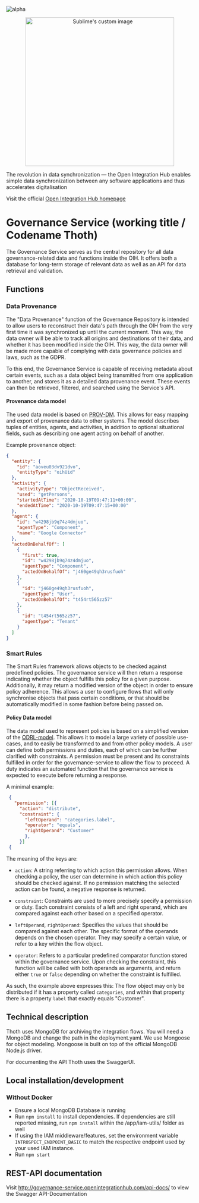 ![alpha](https://img.shields.io/badge/Status-Alpha-yellow.svg)

<p align="center">
  <img src="https://github.com/openintegrationhub/openintegrationhub/blob/master/Assets/medium-oih-einzeilig-zentriert.jpg" alt="Sublime's custom image" width="400"/>
</p>

The revolution in data synchronization — the Open Integration Hub enables simple data synchronization between any software applications and thus accelerates digitalisation

Visit the official [Open Integration Hub homepage](https://www.openintegrationhub.org/)

# Governance Service (working title / Codename Thoth)

The Governance Service serves as the central repository for all data governance-related data and functions inside the OIH. It offers both a database for long-term storage of relevant data as well as an API for data retrieval and validation.

## Functions

### Data Provenance

The "Data Provenance" function of the Governance Repository is intended to allow users to reconstruct their data's path through the OIH from the very first time it was synchronized up until the current moment. This way, the data owner will be able to track all origins and destinations of their data, and whether it has been modified inside the OIH. This way, the data owner will be made more capable of complying with data governance policies and laws, such as the GDPR.

To this end, the Governance Service is capable of receiving metadata about certain events, such as a data object being transmitted from one application to another, and stores it as a detailed data provenance event. These events can then be retrieved, filtered, and searched using the Service's API.

#### Provenance data model

The used data model is based on [PROV-DM](https://www.w3.org/TR/prov-dm/). This allows for easy mapping and export of provenance data to other systems. The model describes tuples of entities, agents, and activities, in addition to optional situational fields, such as describing one agent acting on behalf of another.

Example provenance object:

```json
{
  "entity": {
    "id": "aoveu03dv921dvo",
    "entityType": "oihUid"
  },
  "activity": {
    "activityType": "ObjectReceived",
    "used": "getPersons",
    "startedAtTime": "2020-10-19T09:47:11+00:00",
    "endedAtTime": "2020-10-19T09:47:15+00:00"
  },
  "agent": {
    "id": "w4298jb9q74z4dmjuo",
    "agentType": "Component",
    "name": "Google Connector"
  },
  "actedOnBehalfOf": [
    {
      "first": true,
      "id": "w4298jb9q74z4dmjuo",
      "agentType": "Component",
      "actedOnBehalfOf": "j460ge49qh3rusfuoh"
    },
    {
      "id": "j460ge49qh3rusfuoh",
      "agentType": "User",
      "actedOnBehalfOf": "t454rt565zz57"
    },
    {
      "id": "t454rt565zz57",
      "agentType": "Tenant"
    }
  ]
}
```


### Smart Rules

The Smart Rules framework allows objects to be checked against predefined policies. The governance service will then return a response indicating whether the object fulfills this policy for a given purpose. Additionally, it may return a modified version of the object in order to ensure policy adherence. This allows a user to configure flows that will only synchronise objects that pass certain conditions, or that should be automatically modified in some fashion before being passed on.

#### Policy Data model

The data model used to represent policies is based on a simplified version of the [ODRL-model](https://www.w3.org/TR/odrl-model/). This allows it to model a large variety of possible use-cases, and to easily be transformed to and from other policy models. A user can define both permissions and duties, each of which can be further clarified with constraints. A permission must be present and its constraints fulfilled in order for the governance-service to allow the flow to proceed. A duty indicates an automated function that the governance service is expected to execute before returning a response.

A minimal example:

```json
 {
   "permission": [{
     "action": "distribute",
     "constraint": {
       "leftOperand": "categories.label",
       "operator": "equals",
       "rightOperand": "Customer"
       },
     }]
 {
```

The meaning of the keys are: 

- `action`: A string referring to which action this permission allows. When checking a policy, the user can determine in which action this policy should be checked against. If no permission matching the selected action can be found, a negative response is returned.

- `constraint`: Constraints are used to more precisely specify a permission or duty. Each constraint consists of a left and right operand, which are compared against each other based on a specified operator.

- `leftOperand`, `rightOperand`: Specifies the values that should be compared against each other. The specific format of the operands depends on the chosen operator. They may specify a certain value, or refer to a key within the flow object.

- `operator`: Refers to a particular predefined comparator function stored within the governance service. Upon checking the constraint, this function will be called with both operands as arguments, and return either `true` or `false` depending on whether the constraint is fulfilled.

As such, the example above expresses this: The flow object may only be distributed if it has a property called `categories`, and within that property there is a property `label` that exactly equals "Customer".

## Technical description

Thoth uses MongoDB for archiving the integration flows. You will need a MongoDB
and change the path in the deployment.yaml. We use Mongoose for object modeling. Mongoose is built on top of the official MongoDB Node.js driver.

For documenting the API Thoth uses the SwaggerUI.

## Local installation/development

### Without Docker

- Ensure a local MongoDB Database is running
- Run `npm install` to install dependencies. If dependencies are still reported missing, run `npm install` within the /app/iam-utils/ folder as well
- If using the IAM middleware/features, set the environment variable `INTROSPECT_ENDPOINT_BASIC` to match the respective endpoint used by your used IAM instance.
- Run `npm start`

## REST-API documentation

Visit http://governance-service.openintegrationhub.com/api-docs/ to view the Swagger API-Documentation
